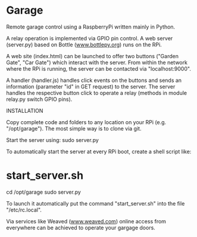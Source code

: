# Garage
Remote garage control using a RaspberryPi written mainly in Python.

A relay operation is implemented via GPIO pin control.
A web server (server.py) based on Bottle (www.bottlepy.org) runs on the RPi.

A web site (index.html) can be launched to offer two buttons ("Garden Gate", "Car Gate") which interact with the server.
From within the network where the RPi is running, the server can be contacted via "localhost:9000".

A handler (handler.js) handles click events on the buttons and sends an information (parameter "id" in GET request) to the server.
The server handles the respective button click to operate a relay (methods in module relay.py switch GPIO pins).


INSTALLATION

Copy complete code and folders to any location on your RPi (e.g. "/opt/garage").
The most simple way is to clone via git.

Start the server using:
sudo server.py

To automatically start the server at every RPi boot, create a shell script like:

# start_server.sh
cd /opt/garage
sudo server.py

To launch it automatically put the command "start_server.sh" into the file "/etc/rc.local".


Via services like Weaved (www.weaved.com) online access from everywhere can be achieved to operate your gargage doors.

